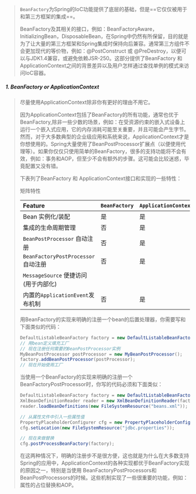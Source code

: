 >`BeanFactory`为Spring的IoC功能提供了底层的基础，但是==它仅仅被用于和第三方框架的集成==。
>
>BeanFactory及其相关的接口，例如：BeanFactoryAware，InitializingBean，DisposableBean，在Spring中仍然有所保留，目的就是为了让大量的第三方框架和Spring集成时保持向后兼容。通常第三方组件不会更加现代的等价物，例如：@PostConstruct 或 @PreDestroy，以便可以与JDK1.4兼容，或避免依赖JSR-250。这部分提供了BeanFactory 和 ApplicationContext之间的背景差异以及用户怎样通过查找单例的模式来访问IoC容器。

##### 1. BeanFactory or ApplicationContext

>尽量使用ApplicationContext除非你有更好的理由不用它。 
>
>因为ApplicationContext包括了BeanFactory的所有功能，通常也优于BeanFactory,除非一些少数的场景，例如：在受资源约束的嵌入式设备上运行一个嵌入式应用，它的内存消耗可能至关重要，并且可能会产生字节。然而，对于大多数典型的企业级应用和系统来说，ApplicationContext才是你想使用的。Spring大量使用了BeanPostProcessor扩展点（以便使用代理等）。如果你仅仅只使用简单的BeanFactory，很多的支持功能将不会有效，例如：事务和AOP，但至少不会有额外的步骤。这可能会比较迷惑，毕竟配置又没有错。 
>
>下表列了BeanFactory 和 ApplicationContext接口和实现的一些特性：
>
>矩阵特性
>
>| Feature                              | `BeanFactory` | `ApplicationContext` |
>| :----------------------------------- | :------------ | :------------------- |
>| Bean 实例化/装配                     | 是            | 是                   |
>| 集成的生命周期管理                   | 否            | 是                   |
>| `BeanPostProcessor` 自动注册         | 否            | 是                   |
>| `BeanFactoryPostProcessor`自动注册   | 否            | 是                   |
>| `MessageSource` 便捷访问(用于内部化) |               |                      |
>| 内置的`ApplicationEvent`发布机制     | 否            | 是                   |
>
>用BeanFactory的实现来明确的注册一个bean的后置处理器，你需要写和下面类似的代码：
>
>```java
>DefaultListableBeanFactory factory = new DefaultListableBeanFactory();
>// 用bean定义填充工厂
>// 现在注册任何需要的BeanPostProcessor实例
>MyBeanPostProcessor postProcessor = new MyBeanPostProcessor();
>factory.addBeanPostProcessor(postProcessor);
>// 现在开始使用工厂
>```
>
>当使用一个BeanFactory的实现来明确的注册一个BeanFactoryPostProcessor时，你写的代码必须和下面类似：
>
>```java
>DefaultListableBeanFactory factory = new DefaultListableBeanFactory();
>XmlBeanDefinitionReader reader = new XmlBeanDefinitionReader(factory);
>reader.loadBeanDefinitions(new FileSystemResource("beans.xml")); 
>
>// 从属性文件中引入一些属性值 
>PropertyPlaceholderConfigurer cfg = new PropertyPlaceholderConfigurer();
>cfg.setLocation(new FileSystemResource("jdbc.properties")); 
>
>// 现在来做替换
>cfg.postProcessBeanFactory(factory);
>```
>
>在这两种情况下，明确的注册步不是很方便，这也就是为什么在大多数支持Spring的应用中，ApplicationContext的各种实现都优于BeanFactory实现的原因之一，特别是当使用 BeanFactoryPostProcessors和BeanPostProcessors的时候。这些机制实现了一些很重要的功能，例如：属性的占位替换和AOP。 

